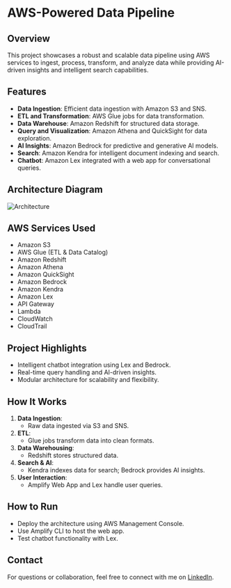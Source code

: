 # AWS-Powered Data Pipeline

## Overview
This project showcases a robust and scalable data pipeline using AWS services to ingest, process, transform, and analyze data while providing AI-driven insights and intelligent search capabilities.

## Features
- **Data Ingestion**: Efficient data ingestion with Amazon S3 and SNS.
- **ETL and Transformation**: AWS Glue jobs for data transformation.
- **Data Warehouse**: Amazon Redshift for structured data storage.
- **Query and Visualization**: Amazon Athena and QuickSight for data exploration.
- **AI Insights**: Amazon Bedrock for predictive and generative AI models.
- **Search**: Amazon Kendra for intelligent document indexing and search.
- **Chatbot**: Amazon Lex integrated with a web app for conversational queries.

## Architecture Diagram
![Architecture](https://github.com/user-attachments/assets/757a23b3-f9c2-4072-8744-ca5bad5a5d47)

## AWS Services Used
- Amazon S3
- AWS Glue (ETL & Data Catalog)
- Amazon Redshift
- Amazon Athena
- Amazon QuickSight
- Amazon Bedrock
- Amazon Kendra
- Amazon Lex
- API Gateway
- Lambda
- CloudWatch
- CloudTrail

## Project Highlights
- Intelligent chatbot integration using Lex and Bedrock.
- Real-time query handling and AI-driven insights.
- Modular architecture for scalability and flexibility.

## How It Works
1. **Data Ingestion**:
   - Raw data ingested via S3 and SNS.
2. **ETL**:
   - Glue jobs transform data into clean formats.
3. **Data Warehousing**:
   - Redshift stores structured data.
4. **Search & AI**:
   - Kendra indexes data for search; Bedrock provides AI insights.
5. **User Interaction**:
   - Amplify Web App and Lex handle user queries.

## How to Run
- Deploy the architecture using AWS Management Console.
- Use Amplify CLI to host the web app.
- Test chatbot functionality with Lex.

## Contact
For questions or collaboration, feel free to connect with me on [LinkedIn]([your-linkedin-url](https://www.linkedin.com/in/sasankh-reddy-nandipati-bb38912a0/)).


